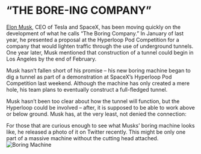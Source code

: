 # “THE BORE-ING COMPANY”

[Elon Musk](https://twitter.com/elonmusk), CEO of Tesla and SpaceX, has been moving quickly on the development of what he calls “The Boring Company.” In January of last year, he presented a proposal at the Hyperloop Pod Competition for a company that would lighten traffic through the use of  underground tunnels. One year later, Musk mentioned that construction of a tunnel could begin in Los Angeles by the end of February.

Musk hasn’t fallen short of his promise – his new boring machine began to dig a tunnel as part of a demonstration at SpaceX’s Hyperloop Pod Competition last weekend. Although the machine has only created a mere hole, his team plans to eventually construct a full-fledged tunnel.

Musk hasn’t been too clear about how the tunnel will function, but the Hyperloop could be involved – after, it is supposed to be able to work above or below ground. Musk has, at the very least, not denied the connection:

For those that are curious enough to see what Musks’ boring machine looks like, he released a photo of it on Twitter recently. This might be only one part of a massive machine without the cutting head attached.
![Boring Machine](https://pbs.twimg.com/media/C3ynX_OWcAE-DQA.jpg)